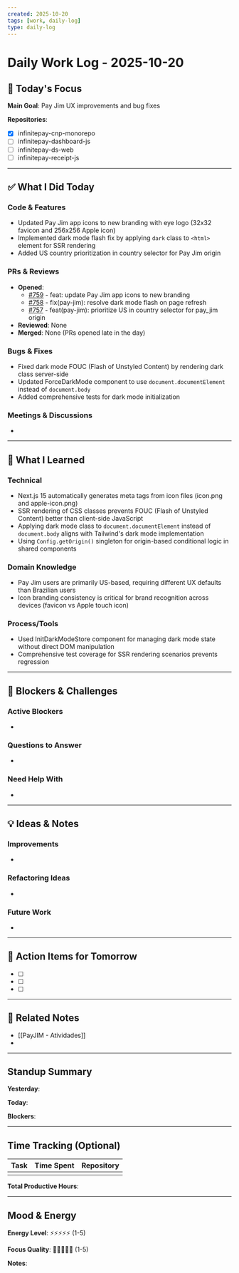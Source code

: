 ```yaml
---
created: 2025-10-20
tags: [work, daily-log]
type: daily-log
---
```


# Daily Work Log - 2025-10-20

## 🎯 Today's Focus

**Main Goal**: Pay Jim UX improvements and bug fixes

**Repositories**:
- [x] infinitepay-cnp-monorepo
- [ ] infinitepay-dashboard-js
- [ ] infinitepay-ds-web
- [ ] infinitepay-receipt-js

---

## ✅ What I Did Today

### Code & Features
- Updated Pay Jim app icons to new branding with eye logo (32x32 favicon and 256x256 Apple icon)
- Implemented dark mode flash fix by applying `dark` class to `<html>` element for SSR rendering
- Added US country prioritization in country selector for Pay Jim origin

### PRs & Reviews
- **Opened**:
  - [#759](https://github.com/cloudwalk/infinitepay-cnp-monorepo/pull/759) - feat: update Pay Jim app icons to new branding
  - [#758](https://github.com/cloudwalk/infinitepay-cnp-monorepo/pull/758) - fix(pay-jim): resolve dark mode flash on page refresh
  - [#757](https://github.com/cloudwalk/infinitepay-cnp-monorepo/pull/757) - feat(pay-jim): prioritize US in country selector for pay_jim origin
- **Reviewed**: None
- **Merged**: None (PRs opened late in the day)

### Bugs & Fixes
- Fixed dark mode FOUC (Flash of Unstyled Content) by rendering dark class server-side
- Updated ForceDarkMode component to use `document.documentElement` instead of `document.body`
- Added comprehensive tests for dark mode initialization

### Meetings & Discussions
-

---

## 🧠 What I Learned

### Technical
- Next.js 15 automatically generates meta tags from icon files (icon.png and apple-icon.png)
- SSR rendering of CSS classes prevents FOUC (Flash of Unstyled Content) better than client-side JavaScript
- Applying dark mode class to `document.documentElement` instead of `document.body` aligns with Tailwind's dark mode implementation
- Using `Config.getOrigin()` singleton for origin-based conditional logic in shared components

### Domain Knowledge
- Pay Jim users are primarily US-based, requiring different UX defaults than Brazilian users
- Icon branding consistency is critical for brand recognition across devices (favicon vs Apple touch icon)

### Process/Tools
- Used InitDarkModeStore component for managing dark mode state without direct DOM manipulation
- Comprehensive test coverage for SSR rendering scenarios prevents regression

---

## 🚧 Blockers & Challenges

### Active Blockers
-

### Questions to Answer
-

### Need Help With
-

---

## 💡 Ideas & Notes

### Improvements
-

### Refactoring Ideas
-

### Future Work
-

---

## 📝 Action Items for Tomorrow

- [ ]
- [ ]
- [ ]

---

## 🔗 Related Notes

- [[PayJIM - Atividades]]
-

---

## Standup Summary

**Yesterday**:

**Today**:

**Blockers**:

---

## Time Tracking (Optional)

| Task | Time Spent | Repository |
|------|------------|------------|
|      |            |            |

**Total Productive Hours**:

---

## Mood & Energy

**Energy Level**: ⚡⚡⚡⚡⚡ (1-5)

**Focus Quality**: 🎯🎯🎯🎯🎯 (1-5)

**Notes**:
